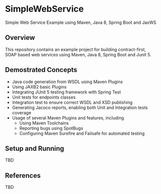 # SimpleWebService

Simple Web Service Example using Maven, Java 8, Spring Boot and JaxWS

## Overview

This repository contains an example project for building contract-first, SOAP based web services using Maven, Java 8, Spring Boot and Junit 5. 

## Demostrated Concepts

* Java code generation from WSDL using Maven Plugins
* Using JAXB2 basic Plugins
* Integrating JUnit 5 testing framework with Spring Test
* Unit tests for endpoints classes
* Integration test to ensure correct WSDL and XSD publishing
* Generating Jacoco reports, enabling both Unit and Integration tests coverage 
* Usage of several Maven Plugins and features, including
  * Using Maven Toolchains
  * Reporting bugs using SpotBugs
  * Configuring Maven Surefire and Failsafe for automated testing

## Setup and Running

TBD

## References

TBD

  
